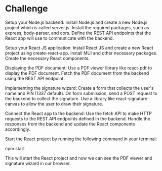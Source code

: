 # Challenge


Setup your Node.js backend:
Install Node.js and create a new Node.js project which is called server.js.
Install the required packages, such as express, body-parser, and cors.
Define the REST API endpoints that the React app will use to communicate with the backend.

Setup your React JS application:
Install React JS and create a new React project using create-react-app.
Install MUI and other necessary packages.
Create the necessary React components.

Displaying the PDF document:
Use a PDF viewer library like react-pdf to display the PDF document.
Fetch the PDF document from the backend using the REST API endpoint.

Implementing the signature wizard:
Create a form that collects the user's name and PIN (1337 default).
On form submission, send a POST request to the backend to collect the signature.
Use a library like react-signature-canvas to allow the user to draw their signature.

Connect the React app to the backend:
Use the fetch API to make HTTP requests to the REST API endpoints defined in the backend.
Handle the responses from the backend and update the React components accordingly.

Start the React project by running the following command in your terminal:

npm start

This will start the React project and now we can see the PDF viewer and signature wizard in our browser.
